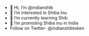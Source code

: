 - 👋 Hi, I’m @indianshib
- 👀 I’m interested in Shiba Inu
- 🌱 I’m currently learning Shib
- 💞️ I’m promoting Shiba inu in India
- Follow on Twitter- @indianshibtoken

<!---
indianshib/indianshib is a ✨ special ✨ repository because its `README.md` (this file) appears on your GitHub profile.
You can click the Preview link to take a look at your changes.
--->
